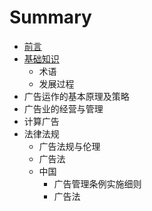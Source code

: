 # Summary

* [前言](README.md)
* [基础知识](chapter1.md)
   * 术语
   * 发展过程
* 广告运作的基本原理及策略
* 广告业的经营与管理
* 计算广告
* 法律法规
   * 广告法规与伦理
   * 广告法
   * 中国
       * 广告管理条例实施细则
       * 广告法


